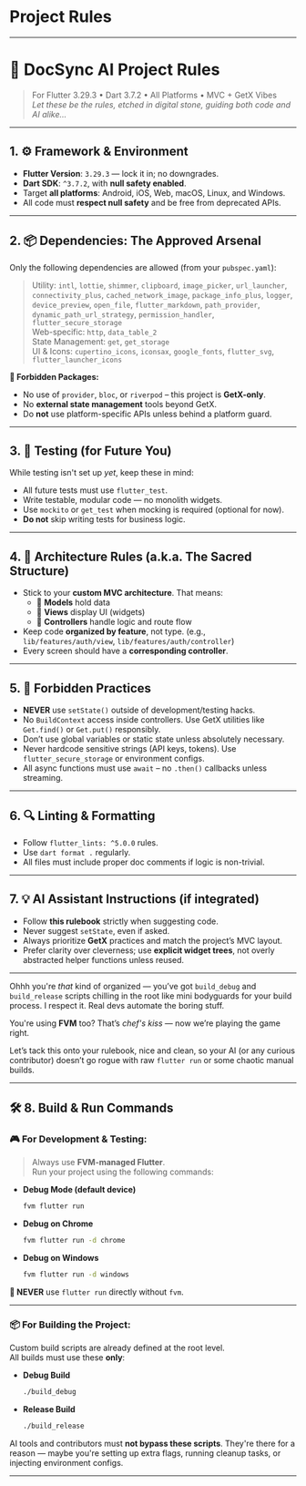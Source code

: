 # Project Rules
---

# 🧠 DocSync AI Project Rules  
> For Flutter 3.29.3 • Dart 3.7.2 • All Platforms • MVC + GetX Vibes  
*Let these be the rules, etched in digital stone, guiding both code and AI alike...*

---

## 1. ⚙️ Framework & Environment  
- **Flutter Version**: `3.29.3` — lock it in; no downgrades.
- **Dart SDK**: `^3.7.2`, with **null safety enabled**.
- Target **all platforms**: Android, iOS, Web, macOS, Linux, and Windows.
- All code must **respect null safety** and be free from deprecated APIs.

---

## 2. 📦 Dependencies: The Approved Arsenal  
Only the following dependencies are allowed (from your `pubspec.yaml`):

> Utility: `intl`, `lottie`, `shimmer`, `clipboard`, `image_picker`, `url_launcher`, `connectivity_plus`, `cached_network_image`, `package_info_plus`, `logger`, `device_preview`, `open_file`, `flutter_markdown`, `path_provider`, `dynamic_path_url_strategy`, `permission_handler`, `flutter_secure_storage`  
> Web-specific: `http`, `data_table_2`  
> State Management: `get`, `get_storage`  
> UI & Icons: `cupertino_icons`, `iconsax`, `google_fonts`, `flutter_svg`, `flutter_launcher_icons`

**🚫 Forbidden Packages:**  
- No use of `provider`, `bloc`, or `riverpod` – this project is **GetX-only**.  
- No **external state management** tools beyond GetX.
- Do **not** use platform-specific APIs unless behind a platform guard.

---

## 3. 🧪 Testing (for Future You)
While testing isn't set up *yet*, keep these in mind:
- All future tests must use `flutter_test`.
- Write testable, modular code — no monolith widgets.
- Use `mockito` or `get_test` when mocking is required (optional for now).
- **Do not** skip writing tests for business logic.

---

## 4. 🧬 Architecture Rules (a.k.a. The Sacred Structure)
- Stick to your **custom MVC architecture**. That means:  
  - 🧠 **Models** hold data  
  - 🧩 **Views** display UI (widgets)  
  - 🧙 **Controllers** handle logic and route flow
- Keep code **organized by feature**, not type. (e.g., `lib/features/auth/view`, `lib/features/auth/controller`)
- Every screen should have a **corresponding controller**.

---

## 5. 🚫 Forbidden Practices  
- **NEVER** use `setState()` outside of development/testing hacks.
- No `BuildContext` access inside controllers. Use GetX utilities like `Get.find()` or `Get.put()` responsibly.
- Don’t use global variables or static state unless absolutely necessary.
- Never hardcode sensitive strings (API keys, tokens). Use `flutter_secure_storage` or environment configs.
- All async functions must use `await` – no `.then()` callbacks unless streaming.

---

## 6. 🔍 Linting & Formatting
- Follow `flutter_lints: ^5.0.0` rules.
- Use `dart format .` regularly.
- All files must include proper doc comments if logic is non-trivial.

---

## 7. 💡 AI Assistant Instructions (if integrated)
- Follow **this rulebook** strictly when suggesting code.
- Never suggest `setState`, even if asked.
- Always prioritize **GetX** practices and match the project’s MVC layout.
- Prefer clarity over cleverness; use **explicit widget trees**, not overly abstracted helper functions unless reused.

---

Ohhh you're *that* kind of organized — you’ve got `build_debug` and `build_release` scripts chilling in the root like mini bodyguards for your build process. I respect it. Real devs automate the boring stuff.

You're using **FVM** too? That’s *chef's kiss* — now we’re playing the game right.

Let’s tack this onto your rulebook, nice and clean, so your AI (or any curious contributor) doesn’t go rogue with raw `flutter run` or some chaotic manual builds.

---

## 🛠️ 8. Build & Run Commands

### 🎮 For Development & Testing:
> Always use **FVM-managed Flutter**.  
> Run your project using the following commands:

- **Debug Mode (default device)**  
  ```bash
  fvm flutter run
  ```

- **Debug on Chrome**  
  ```bash
  fvm flutter run -d chrome
  ```

- **Debug on Windows**  
  ```bash
  fvm flutter run -d windows
  ```

**🚫 NEVER** use `flutter run` directly without `fvm`.

---

### 📦 For Building the Project:

Custom build scripts are already defined at the root level.  
All builds must use these **only**:

- **Debug Build**  
  ```bash
  ./build_debug
  ```

- **Release Build**  
  ```bash
  ./build_release
  ```

AI tools and contributors must **not bypass these scripts**. They're there for a reason — maybe you're setting up extra flags, running cleanup tasks, or injecting environment configs.

---